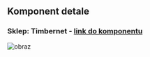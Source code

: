 ## Komponent detale
### Sklep: Timbernet - [link do komponentu](https://composer.idosell.com/modules/63db9ceaa055c2.29262992/version/2?link=%2Fcompositions%2F63f8946ce558f0.81117993)

![obraz](https://user-images.githubusercontent.com/32408896/222144227-753a3847-1193-4e6b-8a64-4a6383168bef.png)
